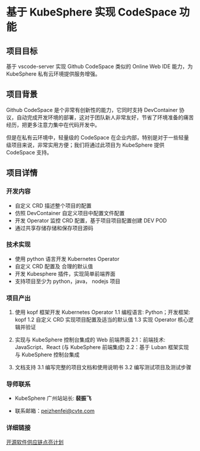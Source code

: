 # 基于 KubeSphere 实现 CodeSpace 功能

## 项目目标
基于 vscode-server 实现 Github CodeSpace 类似的 Online Web IDE 能力，为 KubeSphere 私有云环境提供服务增强。

## 项目背景
Github CodeSpace 是个非常有创新性的能力，它同时支持 DevContainer 协议，自动完成开发环境的部署，这对于团队新人非常友好，节省了环境准备的痛苦经历，把更多注意力集中在代码开发中。

但是在私有云环境中，轻量级的 CodeSpace 在企业内部，特别是对于一些轻量级项目来说，非常实用方便；我们将通过此项目为 KubeSphere 提供 CodeSpace 支持。

## 项目详情

### 开发内容
- 自定义 CRD 描述整个项目的配置
- 仿照 DevContainer 自定义项目中配置文件配置
- 开发 Operator 监控 CRD 配置，基于项目项目配置创建 DEV POD
- 通过共享存储存储和保存项目源码

### 技术实现
- 使用 python 语言开发 Kubernetes Operator
- 自定义 CRD 配置及 合理的默认值
- 开发 Kubesphere 插件，实现简单前端界面
- 支持项目至少为 python，java， nodejs 项目

### 项目产出
1. 使用 kopf 框架开发 Kubernetes Operator
1.1 编程语言: Python；开发框架: kopf
1.2 自定义 CRD 实现项目配置及适当的默认值
1.3 实现 Operator 核心逻辑并验证

2. 实现与 KubeSphere 控制台集成的 Web 前端界面
2.1：前端技术: JavaScript、React (与 KubeSphere 前端集成)
2.2：基于 Luban 框架实现与 KubeSphere 控制台集成

3. 文档支持
3.1 编写完整的项目文档和使用说明书
3.2 编写测试项目及测试步骤


### 导师联系

- KubeSphere 广州站站长: **裴振飞**

- 联系邮箱：peizhenfei@cvte.com

### 详细链接

[开源软件供应链点亮计划](https://summer-ospp.ac.cn/org/prodetail/256690520?list=org&navpage=org)
